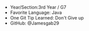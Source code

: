 - Year/Section:3rd Year / G7
- Favorite Language: Java
- One Git Tip Learned: Don't Give up
- GitHub: @Jamesgab29
